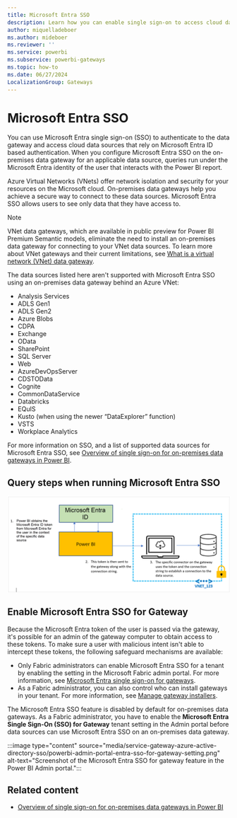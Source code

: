 ```yaml
---
title: Microsoft Entra SSO
description: Learn how you can enable single sign-on to access cloud data sources that rely on Microsoft Entra ID from the Power BI Admin portal.
author: miquelladeboer
ms.author: mideboer
ms.reviewer: ''
ms.service: powerbi
ms.subservice: powerbi-gateways
ms.topic: how-to
ms.date: 06/27/2024
LocalizationGroup: Gateways
---
```


# Microsoft Entra SSO

You can use Microsoft Entra single sign-on (SSO) to authenticate to the data gateway and access cloud data sources that rely on Microsoft Entra ID based authentication. When you configure Microsoft Entra SSO on the on-premises data gateway for an applicable data source, queries run under the Microsoft Entra identity of the user that interacts with the Power BI report.

Azure Virtual Networks (VNets) offer network isolation and security for your resources on the Microsoft cloud. On-premises data gateways help you achieve a secure way to connect to these data sources. Microsoft Entra SSO allows users to see only data that they have access to.

>[!NOTE]
> VNet data gateways, which are available in public preview for Power BI Premium Semantic models, eliminate the need to install an on-premises data gateway for connecting to your VNet data sources. To learn more about VNet gateways and their current limitations, see [What is a virtual network (VNet) data gateway](/data-integration/vnet/overview).

The data sources listed here aren't supported with Microsoft Entra SSO using an on-premises data gateway behind an Azure VNet:

* Analysis Services
* ADLS Gen1
* ADLS Gen2
* Azure Blobs
* CDPA
* Exchange
* OData
* SharePoint
* SQL Server
* Web
* AzureDevOpsServer
* CDSTOData
* Cognite
* CommonDataService
* Databricks
* EQuIS
* Kusto (when using the newer “DataExplorer” function)
* VSTS
* Workplace Analytics

For more information on SSO, and a list of supported data sources for Microsoft Entra SSO, see [Overview of single sign-on for on-premises data gateways in Power BI](service-gateway-sso-overview.md).

<a name='query-steps-when-running-azure-ad-sso'></a>

## Query steps when running Microsoft Entra SSO

![Diagram that shows the path that a Microsoft Entra token takes to establish a connection to the data source.](media/service-gateway-azure-active-directory-sso/aad-sso-query-steps.png)

<a name='enable-azure-ad-sso-for-gateway'></a>

## Enable Microsoft Entra SSO for Gateway

Because the Microsoft Entra token of the user is passed via the gateway, it's possible for an admin of the gateway computer to obtain access to these tokens. To make sure a user with malicious intent isn't able to intercept these tokens, the following safeguard mechanisms are available:

* Only Fabric administrators can enable Microsoft Entra SSO for a tenant by enabling the setting in the Microsoft Fabric admin portal. For more information, see [Microsoft Entra single sign-on for gateways](/fabric/admin/service-admin-portal-integration#azure-ad-single-sign-on-sso-for-gateway).
* As a Fabric administrator, you can also control who can install gateways in your tenant. For more information, see [Manage gateway installers](/power-platform/admin/onpremises-data-gateway-management#manage-gateway-installers).

The Microsoft Entra SSO feature is disabled by default for on-premises data gateways. As a Fabric administrator, you have to enable the **Microsoft Entra Single Sign-On (SSO) for Gateway** tenant setting in the Admin portal before data sources can use Microsoft Entra SSO on an on-premises data gateway.

:::image type="content" source="media/service-gateway-azure-active-directory-sso/powerbi-admin-portal-entra-sso-for-gateway-setting.png" alt-text="Screenshot of the Microsoft Entra SSO for gateway feature in the Power BI Admin portal.":::

## Related content

* [Overview of single sign-on for on-premises data gateways in Power BI](service-gateway-sso-overview.md)
